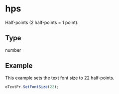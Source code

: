 # hps

Half-points (2 half-points = 1 point).

## Type

number



## Example

This example sets the text font size to 22 half-points.

```javascript
oTextPr.SetFontSize(22);
```
